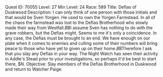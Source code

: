 Quest ID: 70055
Level: 27
Min Level: 24
Race: 589
Title: Defias of Duskwood
Description: I can only think of one person with those initials and that would be Sven Yorgen. He used to own the Yorgen Farmstead. In all of the chaos the farmstead was lost to the Defias Brotherhood who slowly made their way from Westfall.$B$BI assume Sven has nothing to do with the grave robbers, but the Defias might. Seems to me it's only a coincidence. In any case, the Defias must be brought to an end. We have enough on our plate when it comes to enemies and culling some of their numbers will bring peace to those who have yet to given up on their home.$B$BTherefore I ask that you slay any Defias in your way. The Night Watch has seen their activity in Addle's Stead prior to your investigations, so perhaps it'd be best to start there, $N.
Objective: Slay members of the Defias Brotherhood in Duskwood and return to Watcher Paige.
